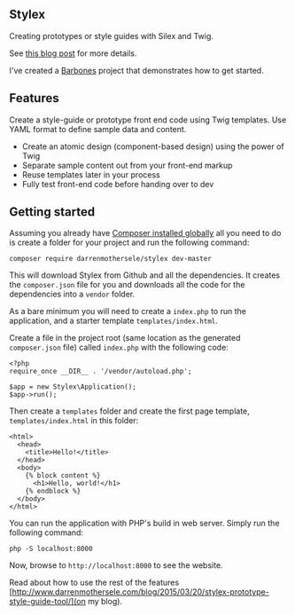 Stylex 
------

Creating prototypes or style guides with Silex and Twig.

See [this blog post](http://www.darrenmothersele.com/blog/2015/03/20/stylex-prototype-style-guide-tool/) for more details.

I've created a [Barbones](https://github.com/darrenmothersele/stylex-barebones) project that
demonstrates how to get started.

## Features

Create a style-guide or prototype front end code using Twig templates. Use YAML format to define sample data and content.

 * Create an atomic design (component-based design) using the power of Twig
 * Separate sample content out from your front-end markup
 * Reuse templates later in your process
 * Fully test front-end code before handing over to dev

## Getting started

Assuming you already
have [Composer installed globally](https://getcomposer.org/doc/00-intro.md#globally) 
all you need to do is create a folder for your
project and run the following command:

```
composer require darrenmothersele/stylex dev-master
```

This will download Stylex from Github and all the dependencies. It creates the 
`composer.json` file for you and downloads all the code for the dependencies into
a `vendor` folder. 

As a bare minimum you will need to create a `index.php` to run the application, and 
a starter template `templates/index.html`. 


Create a file in the project root (same location as the generated `composer.json` file)
called `index.php` with the following code:

```
<?php
require_once __DIR__ . '/vendor/autoload.php';

$app = new Stylex\Application();
$app->run();
```

Then create a `templates` folder and create the first page template, `templates/index.html` in this folder:

```
<html>
  <head>
    <title>Hello!</title>
  </head>
  <body>
    {% block content %}
      <h1>Hello, world!</h1>
    {% endblock %}
  </body>
</html>
```

You can run the application with PHP's build in web server. Simply run the following command:

```
php -S localhost:8000
```

Now, browse to `http://localhost:8000` to see the website.

Read about how to use the rest of the features [http://www.darrenmothersele.com/blog/2015/03/20/stylex-prototype-style-guide-tool/](on my blog).
